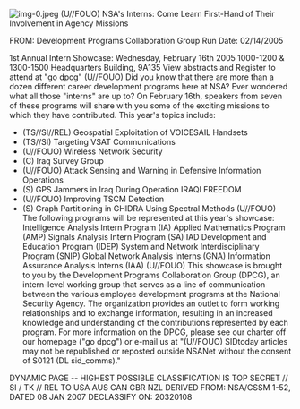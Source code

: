 ![img-0.jpeg](img-0.jpeg)
(U//FOUO) NSA's Interns: Come Learn First-Hand of Their Involvement in Agency Missions

FROM:
Development Programs Collaboration Group
Run Date: 02/14/2005

1st Annual Intern Showcase:
Wednesday, February 16th 2005
1000-1200 \& 1300-1500
Headquarters Building, 9A135
View abstracts and Register to attend at "go dpcg"
(U//FOUO) Did you know that there are more than a dozen different career development programs here at NSA? Ever wondered what all those "interns" are up to? On February 16th, speakers from seven of these programs will share with you some of the exciting missions to which they have contributed. This year's topics include:

- (TS//SI//REL) Geospatial Exploitation of VOICESAIL Handsets
- (TS//SI) Targeting VSAT Communications
- (U//FOUO) Wireless Network Security
- (C) Iraq Survey Group
- (U//FOUO) Attack Sensing and Warning in Defensive Information Operations
- (S) GPS Jammers in Iraq During Operation IRAQI FREEDOM
- (U//FOUO) Improving TSCM Detection
- (S) Graph Partitioning in GHIDRA Using Spectral Methods
(U//FOUO) The following programs will be represented at this year's showcase:
Intelligence Analysis Intern Program (IA)
Applied Mathematics Program (AMP)
Signals Analysis Intern Program (SA)
IAD Development and Education Program (IDEP)
System and Network Interdisciplinary Program (SNIP)
Global Network Analysis Interns (GNA)
Information Assurance Analysis Interns (IAA)
(U//FOUO) This showcase is brought to you by the Development Programs Collaboration Group (DPCG), an intern-level working group that serves as a line of communication between the various employee development programs at the National Security Agency. The organization provides an outlet to form working relationships and to exchange information, resulting in an increased knowledge and understanding of the contributions represented by each program. For more information on the DPCG, please see our charter off our homepage ("go dpcg") or e-mail us at
"(U//FOUO) SIDtoday articles may not be republished or reposted outside NSANet without the consent of S0121 (DL sid_comms)."

DYNAMIC PAGE -- HIGHEST POSSIBLE CLASSIFICATION IS TOP SECRET // SI / TK // REL TO USA AUS CAN GBR NZL
DERIVED FROM: NSA/CSSM 1-52, DATED 08 JAN 2007 DECLASSIFY ON: 20320108
